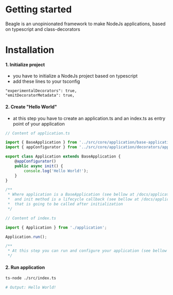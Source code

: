 # Getting started

Beagle is an unopinionated framework to make NodeJs applications, based on typescript and class-decorators

# Installation

#### 1. Initialize project

- you have to initialize a NodeJs project based on typescript
- add these lines to your tsconfig

```
"experimentalDecorators": true,
"emitDecoratorMetadata": true,
```

#### 2. Create "Hello World"

- at this step you have to create an application.ts and an index.ts as entry point of your application

```typescript
// Content of application.ts

import { BaseApplication } from '../src/core/application/base-application';
import { appConfigurator } from '../src/core/application/decorators/app-configurator';

export class Application extends BaseApplication {
    @appConfigurator()
    public async init() {
        console.log('Hello World!');
    }
}

/**
 * Where application is a BaseApplication (see bellow at /docs/application)
 *  and init method is a lifecycle callback (see bellow at /docs/application-lifecycle)
 *  that is going to be called after initialization
 */
```

```typescript
// Content of index.ts

import { Application } from './application';

Application.run();

/**
 * At this step you can run and configure your application (see bellow at /docs/environment-configuration)
 */
```

#### 2. Run application

```bash
ts-node ./src/index.ts

# Output: Hello World!
```
